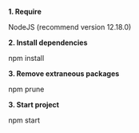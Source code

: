 **1. Require**

NodeJS (recommend version 12.18.0)

**2. Install dependencies**

npm install

**3. Remove extraneous packages**

npm prune

**3. Start project**

npm start
